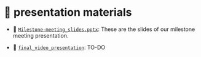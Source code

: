 # 🎥 presentation materials

- 💽 [`Milestone-meeting_slides.pptx`](Milestone-meeting_slides.pptx): These are the slides of our milestone meeting presentation.

- 💽 [`final_video_presentation`](final_video_presentation): TO-DO